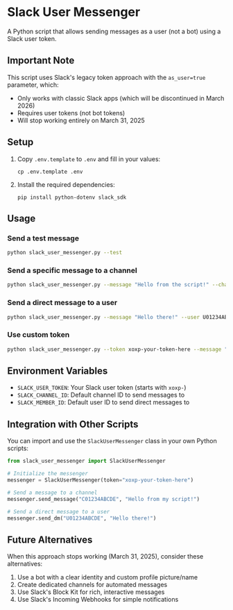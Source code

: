 # Slack User Messenger

A Python script that allows sending messages as a user (not a bot) using a Slack user token.

## Important Note

This script uses Slack's legacy token approach with the `as_user=true` parameter, which:
- Only works with classic Slack apps (which will be discontinued in March 2026)
- Requires user tokens (not bot tokens)
- Will stop working entirely on March 31, 2025

## Setup

1. Copy `.env.template` to `.env` and fill in your values:
   ```
   cp .env.template .env
   ```

2. Install the required dependencies:
   ```
   pip install python-dotenv slack_sdk
   ```

## Usage

### Send a test message

```bash
python slack_user_messenger.py --test
```

### Send a specific message to a channel

```bash
python slack_user_messenger.py --message "Hello from the script!" --channel C01234ABCDE
```

### Send a direct message to a user

```bash
python slack_user_messenger.py --message "Hello there!" --user U01234ABCDE
```

### Use custom token

```bash
python slack_user_messenger.py --token xoxp-your-token-here --message "Custom token message" --channel C01234ABCDE
```

## Environment Variables

- `SLACK_USER_TOKEN`: Your Slack user token (starts with `xoxp-`)
- `SLACK_CHANNEL_ID`: Default channel ID to send messages to
- `SLACK_MEMBER_ID`: Default user ID to send direct messages to

## Integration with Other Scripts

You can import and use the `SlackUserMessenger` class in your own Python scripts:

```python
from slack_user_messenger import SlackUserMessenger

# Initialize the messenger
messenger = SlackUserMessenger(token="xoxp-your-token-here")

# Send a message to a channel
messenger.send_message("C01234ABCDE", "Hello from my script!")

# Send a direct message to a user
messenger.send_dm("U01234ABCDE", "Hello there!")
```

## Future Alternatives

When this approach stops working (March 31, 2025), consider these alternatives:

1. Use a bot with a clear identity and custom profile picture/name
2. Create dedicated channels for automated messages
3. Use Slack's Block Kit for rich, interactive messages
4. Use Slack's Incoming Webhooks for simple notifications
